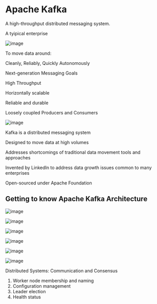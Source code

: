 # Apache Kafka

A high-throughput distributed messaging system.

A tyipical enterprise 

![image](https://user-images.githubusercontent.com/40006814/160299160-10b27b75-9337-4cd5-a9ef-4955d1147d2b.png)

To move data around:

Cleanly, Reliably, Quickly Autonomously

Next-generation Messaging Goals

High Throughput

Horizontally scalable

Reliable and durable

Loosely coupled Producers and Consumers

![image](https://user-images.githubusercontent.com/40006814/160299890-9620615c-e961-4977-a88c-83b1ffb1300a.png)

Kafka is a distributed messaging system

Designed to move data at high volumes

Addresses shortcomings of traditional data movement tools and approaches

Invented by LinkedIn to address data growth issues common to many enterprises

Open-sourced under Apache Foundation

## Getting to know Apache Kafka Architecture

![image](https://user-images.githubusercontent.com/40006814/160306159-6b6da249-35ff-4b66-b61a-0407db4be159.png)

![image](https://user-images.githubusercontent.com/40006814/160306211-d7be2c9e-b184-4bd3-bdbd-d1098cb90904.png)

![image](https://user-images.githubusercontent.com/40006814/160306345-b52434b5-c50c-40df-acd7-b598fbe127f3.png)

![image](https://user-images.githubusercontent.com/40006814/160306211-d7be2c9e-b184-4bd3-bdbd-d1098cb90904.png)

![image](https://user-images.githubusercontent.com/40006814/160306743-88bbb318-9013-4dc9-b701-696ad1c41928.png)


![image](https://user-images.githubusercontent.com/40006814/160306708-f9b90fd4-6e03-4178-b116-a844f3500670.png)

Distributed Systems: Communication and Consensus

1. Worker node membership and naming
2. Configuration management
3. Leader election
4. Health status

